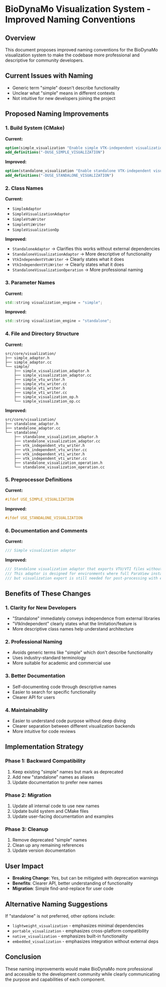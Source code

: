 # BioDynaMo Visualization System - Improved Naming Conventions

## Overview
This document proposes improved naming conventions for the BioDynaMo visualization system to make the codebase more professional and descriptive for community developers.

## Current Issues with Naming
- Generic term "simple" doesn't describe functionality
- Unclear what "simple" means in different contexts
- Not intuitive for new developers joining the project

## Proposed Naming Improvements

### 1. Build System (CMake)
**Current:**
```cmake
option(simple_visualization "Enable simple VTK-independent visualization export" ON)
add_definitions("-DUSE_SIMPLE_VISUALIZATION")
```

**Improved:**
```cmake
option(standalone_visualization "Enable standalone VTK-independent visualization export" ON)
add_definitions("-DUSE_STANDALONE_VISUALIZATION")
```

### 2. Class Names
**Current:**
- `SimpleAdaptor` 
- `SimpleVisualizationAdaptor`
- `SimpleVtuWriter`
- `SimpleVtiWriter`
- `SimpleVisualizationOp`

**Improved:**
- `StandaloneAdaptor` → Clarifies this works without external dependencies
- `StandaloneVisualizationAdaptor` → More descriptive of functionality
- `VtkIndependentVtuWriter` → Clearly states what it does
- `VtkIndependentVtiWriter` → Clearly states what it does  
- `StandaloneVisualizationOperation` → More professional naming

### 3. Parameter Names
**Current:**
```cpp
std::string visualization_engine = "simple";
```

**Improved:**
```cpp
std::string visualization_engine = "standalone";
```

### 4. File and Directory Structure
**Current:**
```
src/core/visualization/
├── simple_adaptor.h
├── simple_adaptor.cc
└── simple/
    ├── simple_visualization_adaptor.h
    ├── simple_visualization_adaptor.cc
    ├── simple_vtu_writer.h
    ├── simple_vtu_writer.cc
    ├── simple_vti_writer.h
    ├── simple_vti_writer.cc
    ├── simple_visualization_op.h
    └── simple_visualization_op.cc
```

**Improved:**
```
src/core/visualization/
├── standalone_adaptor.h
├── standalone_adaptor.cc
└── standalone/
    ├── standalone_visualization_adaptor.h
    ├── standalone_visualization_adaptor.cc
    ├── vtk_independent_vtu_writer.h
    ├── vtk_independent_vtu_writer.cc
    ├── vtk_independent_vti_writer.h
    ├── vtk_independent_vti_writer.cc
    ├── standalone_visualization_operation.h
    └── standalone_visualization_operation.cc
```

### 5. Preprocessor Definitions
**Current:**
```cpp
#ifdef USE_SIMPLE_VISUALIZATION
```

**Improved:**
```cpp
#ifdef USE_STANDALONE_VISUALIZATION
```

### 6. Documentation and Comments
**Current:**
```cpp
/// Simple visualization adaptor
```

**Improved:**
```cpp
/// Standalone visualization adaptor that exports VTU/VTI files without ParaView or VTK dependencies
/// This adaptor is designed for environments where full ParaView installation is not available
/// but visualization export is still needed for post-processing with external tools.
```

## Benefits of These Changes

### 1. **Clarity for New Developers**
- "Standalone" immediately conveys independence from external libraries
- "VtkIndependent" clearly states what the limitation/feature is
- More descriptive class names help understand architecture

### 2. **Professional Naming**
- Avoids generic terms like "simple" which don't describe functionality
- Uses industry-standard terminology
- More suitable for academic and commercial use

### 3. **Better Documentation**
- Self-documenting code through descriptive names
- Easier to search for specific functionality
- Clearer API for users

### 4. **Maintainability**
- Easier to understand code purpose without deep diving
- Clearer separation between different visualization backends
- More intuitive for code reviews

## Implementation Strategy

### Phase 1: Backward Compatibility
1. Keep existing "simple" names but mark as deprecated
2. Add new "standalone" names as aliases
3. Update documentation to prefer new names

### Phase 2: Migration
1. Update all internal code to use new names
2. Update build system and CMake files
3. Update user-facing documentation and examples

### Phase 3: Cleanup
1. Remove deprecated "simple" names
2. Clean up any remaining references
3. Update version documentation

## User Impact
- **Breaking Change**: Yes, but can be mitigated with deprecation warnings
- **Benefits**: Clearer API, better understanding of functionality
- **Migration**: Simple find-and-replace for user code

## Alternative Naming Suggestions

If "standalone" is not preferred, other options include:
- `lightweight_visualization` - emphasizes minimal dependencies
- `portable_visualization` - emphasizes cross-platform compatibility  
- `native_visualization` - emphasizes built-in functionality
- `embedded_visualization` - emphasizes integration without external deps

## Conclusion
These naming improvements would make BioDynaMo more professional and accessible to the development community while clearly communicating the purpose and capabilities of each component.
